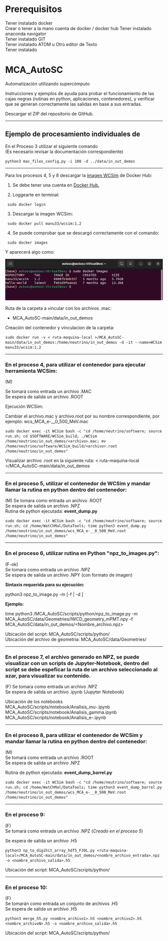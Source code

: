# Prerequisitos

Tener instalado docker  
Crear o tener a la mano cuenta de docker / docker hub
Tener instalado anaconda navigator  
Tener instalado GIT  
Tener instalado ATOM u Otro editor de Texto  
Tener instalado   


# MCA_AutoSC
Automatización utilizando supercómputo

Instrucciones y ejemplos de ayuda para probar el funcionamiento de las cajas negras (rutinas en python, aplicaciones, contenedores), y verificar que se generan correctamente las salidas en base a sus entradas.

Descargar el ZIP del repositorio de GitHub.

---  

## Ejemplo de procesamiento individuales de 

En el Proceso 3 utilizar el siguiente comando  
(Es necesario revisar la documentación correspondiente)  

```
python3 mac_files_config.py -i 100 -d ../data/in_out_demos  
``` 
---  
Para los procesos 4, 5 y 8 descargar la [imagen WCSim](https://hub.docker.com/r/manu33/wcsim "manu33/wcsim") de Docker Hub:

1. Se debe tener una cuenta en [Docker Hub.](https://hub.docker.com/ "https://hub.docker.com")

2. Loggearte en terminal: 
```
 sudo docker login
```
3. Descargar la imagen WCSim:
```
 sudo docker pull manu33/wcsim:1.2
```
4. Se puede comprobar que se descargó correctamente con el comando:
```
 sudo docker images
```
Y aparecerá algo como: 

![images](/Imagenes/sudoDockerImages.png "sudoDockerImages")

Ruta de la carpeta a vincular con los archivos .mac: 
* MCA_AutoSC-main/data/in_out_demos

Creación del contenedor y vinculacion de la carpeta:

```
sudo docker run -v < ruta-maquina-local >/MCA_AutoSC-main/data/in_out_demos:/home/neutrino/in_out_demos -d -it --name=WCSim manu33/wcsim:1.2 
```
---

### En el proceso 4, para utilizar el contenedor para ejecutar herramienta WCSim:
(M)

Se tomará como entrada un archivo .MAC  
Se espera de salida un archivo .ROOT  

Ejecución WCSim:

Cambiar el archivo.mac y archivo.root por su nombre correspondiente, por ejemplo: wcs_MCA_e-__0_500_MeV.mac
```
sudo docker exec -it WCSim bash -c "cd /home/neutrino/software; source run.sh; cd $SOFTWARE/WCSim_build; ./WCSim /home/neutrino/in_out_demos/<archivo>.mac; mv /home/neutrino/software/WCSim_build/<archivo>.root /home/neutrino/in_out_demos"
```
Visualizar archivo .root en la siguiente ruta: < ruta-maquina-local >/MCA_AutoSC-main/data/in_out_demos

---  

### En el proceso 5, utilizar el contenedor de WCSim y mandar llamar la rutina en python dentro del contenedor:
(M) 
Se tomara como entrada un archivo .ROOT  
Se espera de salida un archivo .NPZ  
Rutina de python ejecutada: **event_dump.py** 
```
sudo docker exec -it WCSim bash -c "cd /home/neutrino/software; source run.sh; cd /home/WatChMal/DataTools; time python3 event_dump.py /home/neutrino/in_out_demos/wcs_MCA_e-__0_500_MeV.root /home/neutrino/in_out_demos"
```


---  

### En el proceso 6, utilizar rutina en Python "npz_to_images.py":
(F-ok)  
Se tomara como entrada un archivo .NPZ  
Se espera de salida un archivo .NPY  (con formato de imagen)  

**Sintaxis requerida para su ejecución:**

   python3 npz_to_image.py -m <geometry-file-npy> [-f <target-npz-file> | -d <target-directory with npz files>]

**Ejemplo:** 
   
time python3 /MCA_AutoSC/scripts/python/npz_to_image.py 
   -m MCA_AutoSC/data/Geometries/IWCD_geometry_mPMT.npy 
   -f MCA_AutoSC/data/in_out_demos/<Nombre_archivo.npz>

  
  
Ubicación del script:                MCA_AutoSC/scripts/python/  
Ubicación del archivo de geometria:  MCA_AutoSC/data/Geometries/


---  

###  En el proceso 7, el archivo generado en NPZ, se puede visualizar con un scripts de Jupyter-Notebook, dentro del script se debe espeficar la ruta de un archivo seleccionado al azar, para visualizar su contenido.
(F) 
Se tomara como entrada un archivo .NPZ  
Se espera de salida un archivo .ipynb  (Jupyter Notebook)  

 Ubicación de los notebooks
MCA_AutoSC/scripts/notebook/Analisis_mu-.ipynb  
MCA_AutoSC/scripts/notebook/Analisis_gamma.ipynb  
MCA_AutoSC/scripts/notebook/Analisis_e-.ipynb  

---  


### En el proceso 8, para utilizar el contenedor de WCSim y mandar llamar la rutina en python dentro del contenedor:  
(M)  
Se tomará como entrada un archivo .ROOT  
Se espera de salida un archivo .NPZ  

Rutina de python ejecutada: **event_dump_barrel.py** 
```
sudo docker exec -it WCSim bash -c "cd /home/neutrino/software; source run.sh; cd /home/WatChMal/DataTools; time python3 event_dump_barrel.py /home/neutrino/in_out_demos/wcs_MCA_e-__0_500_MeV.root /home/neutrino/in_out_demos"
```
---  

### En el proceso 9:  
(F)  
Se tomará como entrada un archivo .NPZ  (*Creado en el proceso 5*)
 
Se espera de salida un archivo .H5  
```
python3 np_to_digihit_array_hdf5_FJOL.py <ruta-maquina-local>/MCA_AutoSC-main/data/in_out_demos/<nombre_archivo_entrada>.npz -o <nombre_archivo_salida>.h5
```
Ubicación del script: MCA_AutoSC/scripts/python/

---  

### En el proceso 10:  
(F)  
Se tomarán como entrada un conjunto de archivos .H5  
Se espera de salida un archivo .H5  
```
python3 merge_h5.py <nombre_archivo1>.h5 <nombre_archivo2>.h5 <nombre_archivoN>.h5 -o <nombre_archivo_salida>.h5
```
 Ubicación del script: MCA_AutoSC/scripts/python/
